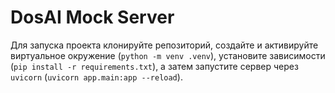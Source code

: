 # DosAI Mock Server

Для запуска проекта клонируйте репозиторий, создайте и активируйте виртуальное окружение (`python -m venv .venv`), установите зависимости (`pip install -r requirements.txt`), а затем запустите сервер через `uvicorn` (`uvicorn app.main:app --reload`).
